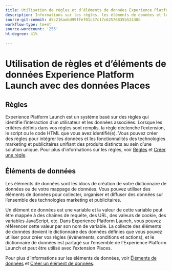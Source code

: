 ```yaml
---
title: Utilisation de règles et d’éléments de données Experience Platform Launch avec des données Places.
description: Informations sur les règles, les éléments de données et les données de Places.
source-git-commit: d5c216aebd99ffef01c37c17c62576835b52438b
workflow-type: tm+mt
source-wordcount: '255'
ht-degree: 41%

---
```



# Utilisation de règles et d’éléments de données Experience Platform Launch avec des données Places

## Règles

Experience Platform Launch est un système basé sur des règles qui identifie l’interaction d’un utilisateur et les données associées. Lorsque les critères définis dans vos règles sont remplis, la règle déclenche l’extension, le script ou le code HTML que vous avez identifié(e). Vous pouvez créer des règles pour intégrer les données et les fonctionnalités des technologies marketing et publicitaires unifiant des produits distincts au sein d’une solution unique. Pour plus d’informations sur les règles, voir [Règles](https://experienceleague.adobe.com/docs/experience-platform/tags/ui/rules.html?lang=fr) et [Créer une règle](https://experienceleague.adobe.com/docs/experience-platform/tags/ui/rules.html#create-a-rule).

## Éléments de données

Les éléments de données sont les blocs de création de votre dictionnaire de données ou de votre mappage de données. Vous pouvez utiliser des éléments de données pour collecter, organiser et diffuser des données sur l’ensemble des technologies marketing et publicitaires.

Un élément de données est une variable et la valeur de cette variable peut être mappée à des chaînes de requête, des URL, des valeurs de cookie, des variables JavaScript, etc. Dans Experience Platform Launch, vous pouvez référencer cette valeur par son nom de variable. La collecte des éléments de données devient le dictionnaire des données définies que vous pouvez utiliser pour créer vos règles (événements, conditions et actions), et le dictionnaire de données est partagé sur l’ensemble de l’Experience Platform Launch et peut être utilisé avec l’extension Places.

Pour plus d’informations sur les éléments de données, voir [Éléments de données](https://experienceleague.adobe.com/docs/experience-platform/tags/ui/data-elements.html?lang=fr) et [Créer un élément de données](https://experienceleague.adobe.com/docs/experience-platform/tags/ui/data-elements.html?lang=fr#create-a-data-element).

